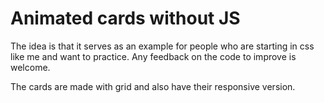 # Animated cards without JS

The idea is that it serves as an example for people who are starting in css like me and want to practice.
Any feedback on the code to improve is welcome.

The cards are made with grid and also have their responsive version.
